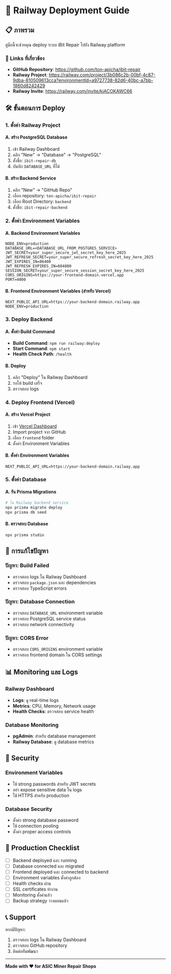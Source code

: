# 🚀 Railway Deployment Guide

## 📋 ภาพรวม

คู่มือนี้จะช่วยคุณ deploy ระบบ iBit Repair ไปยัง Railway platform

### 🔗 Links ที่เกี่ยวข้อง
- **GitHub Repository**: https://github.com/ton-apicha/ibit-repair
- **Railway Project**: https://railway.com/project/3b086c2b-00bf-4c87-9dba-810509613cca?environmentId=a9727738-82d6-40bc-a7bb-1860d8242429
- **Railway Invite**: https://railway.com/invite/kiACOKAWC66

## 🛠️ ขั้นตอนการ Deploy

### 1. ตั้งค่า Railway Project

#### A. สร้าง PostgreSQL Database
1. เข้า Railway Dashboard
2. คลิก "New" → "Database" → "PostgreSQL"
3. ตั้งชื่อ: `ibit-repair-db`
4. บันทึก `DATABASE_URL` ที่ได้

#### B. สร้าง Backend Service
1. คลิก "New" → "GitHub Repo"
2. เลือก repository: `ton-apicha/ibit-repair`
3. เลือก Root Directory: `backend`
4. ตั้งชื่อ: `ibit-repair-backend`

### 2. ตั้งค่า Environment Variables

#### A. Backend Environment Variables
```env
NODE_ENV=production
DATABASE_URL=<DATABASE_URL_FROM_POSTGRES_SERVICE>
JWT_SECRET=your_super_secure_jwt_secret_key_here_2025
JWT_REFRESH_SECRET=your_super_secure_refresh_secret_key_here_2025
JWT_EXPIRES_IN=86400
JWT_REFRESH_EXPIRES_IN=604800
SESSION_SECRET=your_super_secure_session_secret_key_here_2025
CORS_ORIGINS=https://your-frontend-domain.vercel.app
PORT=4000
```

#### B. Frontend Environment Variables (สำหรับ Vercel)
```env
NEXT_PUBLIC_API_URL=https://your-backend-domain.railway.app
NODE_ENV=production
```

### 3. Deploy Backend

#### A. ตั้งค่า Build Command
- **Build Command**: `npm run railway:deploy`
- **Start Command**: `npm start`
- **Health Check Path**: `/health`

#### B. Deploy
1. คลิก "Deploy" ใน Railway Dashboard
2. รอให้ build เสร็จ
3. ตรวจสอบ logs

### 4. Deploy Frontend (Vercel)

#### A. สร้าง Vercel Project
1. เข้า [Vercel Dashboard](https://vercel.com)
2. Import project จาก GitHub
3. เลือก `frontend` folder
4. ตั้งค่า Environment Variables

#### B. ตั้งค่า Environment Variables
```env
NEXT_PUBLIC_API_URL=https://your-backend-domain.railway.app
```

### 5. ตั้งค่า Database

#### A. รัน Prisma Migrations
```bash
# ใน Railway backend service
npx prisma migrate deploy
npx prisma db seed
```

#### B. ตรวจสอบ Database
```bash
npx prisma studio
```

## 🔧 การแก้ไขปัญหา

### ปัญหา: Build Failed
- ตรวจสอบ logs ใน Railway Dashboard
- ตรวจสอบ `package.json` และ dependencies
- ตรวจสอบ TypeScript errors

### ปัญหา: Database Connection
- ตรวจสอบ `DATABASE_URL` environment variable
- ตรวจสอบ PostgreSQL service status
- ตรวจสอบ network connectivity

### ปัญหา: CORS Error
- ตรวจสอบ `CORS_ORIGINS` environment variable
- ตรวจสอบ frontend domain ใน CORS settings

## 📊 Monitoring และ Logs

### Railway Dashboard
- **Logs**: ดู real-time logs
- **Metrics**: CPU, Memory, Network usage
- **Health Checks**: ตรวจสอบ service health

### Database Monitoring
- **pgAdmin**: สำหรับ database management
- **Railway Database**: ดู database metrics

## 🔐 Security

### Environment Variables
- ใช้ strong passwords สำหรับ JWT secrets
- อย่า expose sensitive data ใน logs
- ใช้ HTTPS สำหรับ production

### Database Security
- ตั้งค่า strong database password
- ใช้ connection pooling
- ตั้งค่า proper access controls

## 🚀 Production Checklist

- [ ] Backend deployed และ running
- [ ] Database connected และ migrated
- [ ] Frontend deployed และ connected to backend
- [ ] Environment variables ตั้งค่าถูกต้อง
- [ ] Health checks ผ่าน
- [ ] SSL certificates ทำงาน
- [ ] Monitoring ตั้งค่าแล้ว
- [ ] Backup strategy วางแผนแล้ว

## 📞 Support

หากมีปัญหา:
1. ตรวจสอบ logs ใน Railway Dashboard
2. ตรวจสอบ GitHub repository
3. ติดต่อทีมพัฒนา

---

**Made with ❤️ for ASIC Miner Repair Shops**
